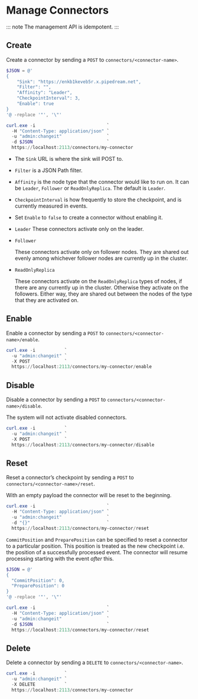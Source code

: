 # Manage Connectors

::: note
The management API is idempotent.
:::


## Create

Create a connector by sending a `POST` to `connectors/<connector-name>`.

``` powershell
$JSON = @'
{
    "Sink": "https://enkb1keveb5r.x.pipedream.net",
    "Filter": "",
    "Affinity": "Leader",
    "CheckpointInterval": 3,
    "Enable": true
}
'@ -replace '"', '\"'

curl.exe -i                           `
  -H "Content-Type: application/json" `
  -u "admin:changeit"                 `
  -d $JSON                            `
  https://localhost:2113/connectors/my-connector
```

- The `Sink` URL is where the sink will POST to.

- `Filter` is a JSON Path filter.

- `Affinity` is the node type that the connector would like to run on.
  It can be `Leader`, `Follower` or `ReadOnlyReplica`. The default is `Leader`.

- `CheckpointInterval` is how frequently to store the checkpoint, and is currently measured in events.

- Set `Enable` to `false` to create a connector without enabling it.

- `Leader` These connectors activate only on the leader.

- `Follower`

  These connectors activate only on follower nodes. They are shared out evenly
  among whichever follower nodes are currently up in the cluster.

- `ReadOnlyReplica`

  These connectors activate on the `ReadOnlyReplica` types of nodes, if there are any currently up
  in the cluster. Otherwise they activate on the followers. Either way,
  they are shared out between the nodes of the type that they are activated on.

## Enable

Enable a connector by sending a `POST` to
`connectors/<connector-name>/enable`.

``` powershell
curl.exe -i           `
  -u "admin:changeit" `
  -X POST             `
  https://localhost:2113/connectors/my-connector/enable
```

## Disable

Disable a connector by sending a `POST` to
`connectors/<connector-name>/disable`.

The system will not activate disabled connectors.

``` powershell
curl.exe -i           `
  -u "admin:changeit" `
  -X POST             `
  https://localhost:2113/connectors/my-connector/disable
```

## Reset

Reset a connector’s checkpoint by sending a `POST` to
`connectors/<connector-name>/reset`.

With an empty payload the connector will be reset to the beginning.

``` powershell
curl.exe -i                           `
  -H "Content-Type: application/json" `
  -u "admin:changeit"                 `
  -d "{}"                             `
  https://localhost:2113/connectors/my-connector/reset
```

`CommitPosition` and `PreparePosition` can be specified to reset a
connector to a particular position. This position is treated as the new
checkpoint i.e. the position of a successfully processed event. The
connector will resume processing starting with the event *after* this.

``` powershell
$JSON = @'
{
  "CommitPosition": 0,
  "PreparePosition": 0
}
'@ -replace '"', '\"'

curl.exe -i                           `
  -H "Content-Type: application/json" `
  -u "admin:changeit"                 `
  -d $JSON                            `
  https://localhost:2113/connectors/my-connector/reset
```

## Delete

Delete a connector by sending a `DELETE` to
`connectors/<connector-name>`.

``` powershell
curl.exe -i           `
  -u "admin:changeit" `
  -X DELETE           `
  https://localhost:2113/connectors/my-connector
```
